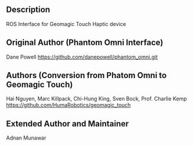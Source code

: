 Description
---------

ROS Interface for Geomagic Touch Haptic device

## Original Author (Phantom Omni Interface)
Dane Powell
https://github.com/danepowell/phantom_omni.git

## Authors (Conversion from Phatom Omni to Geomagic Touch)
Hai Nguyen, Marc Killpack, Chi-Hung King, Sven Bock, Prof. Charlie Kemp
https://github.com/HumaRobotics/geomagic_touch

## Extended Author and Maintainer
Adnan Munawar

